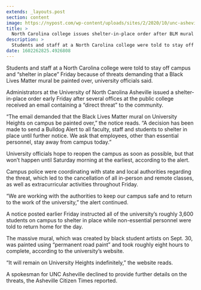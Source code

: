 ```yaml
--- 
extends: _layouts.post 
section: content 
image: https://nypost.com/wp-content/uploads/sites/2/2020/10/unc-asheville-02.jpg?quality=90&strip=all&w=1200 
title: > 
  North Carolina college issues shelter-in-place order after BLM mural threat 
description: > 
  Students and staff at a North Carolina college were told to stay off campus and “shelter in place” Friday because of threats demanding that a Black Lives Matter mural be painted over, university officials said.Administrators at the University of North Carolina Asheville issued a shelter-in-place order early Friday after several offices at the public college received an email containing a “direct threat” to the community.“The email demanded that the Black Lives Matter mural on University Heights on campus be painted over,” the notice reads.“A decision has been made to send a Bulldog Alert to all faculty, staff and students to shelter in place until further notice.A spokesman for UNC Asheville declined to provide further details on the threats, the Asheville Citizen Times reported. 
date: 1602262825.4926808 
--- 
```

Students and staff at a North Carolina college were told to stay off campus and “shelter in place” Friday because of threats demanding that a Black Lives Matter mural be painted over, university officials said.

Administrators at the University of North Carolina Asheville issued a shelter-in-place order early Friday after several offices at the public college received an email containing a “direct threat” to the community.

“The email demanded that the Black Lives Matter mural on University Heights on campus be painted over,” the notice reads. “A decision has been made to send a Bulldog Alert to all faculty, staff and students to shelter in place until further notice. We ask that employees, other than essential personnel, stay away from campus today.”

University officials hope to reopen the campus as soon as possible, but that won’t happen until Saturday morning at the earliest, according to the alert.

Campus police were coordinating with state and local authorities regarding the threat, which led to the cancellation of all in-person and remote classes, as well as extracurricular activities throughout Friday.

“We are working with the authorities to keep our campus safe and to return to the work of the university,” the alert continued.

A notice posted earlier Friday instructed all of the university’s roughly 3,600 students on campus to shelter in place while non-essential personnel were told to return home for the day.

The massive mural, which was created by black student artists on Sept. 30, was painted using “permanent road paint” and took roughly eight hours to complete, according to the university’s website.

“It will remain on University Heights indefinitely,” the website reads.

A spokesman for UNC Asheville declined to provide further details on the threats, the Asheville Citizen Times reported.